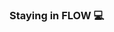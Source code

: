 ### Staying in FLOW 💻

<!--
**Markila-BOT/Markila-Bot** is a ✨ _special_ ✨ repository because its `README.md` (this file) appears on your GitHub profile.

Here are some ideas to get you started:

- 🔭 I’m currently working on real-time chat application
- 🌱 I’m currently learning pragmatic thinking
- 👯 I’m looking to collaborate on MERN/FERN projects
- 💬 Ask me about anything under the sun, I will google it.
- 📫 How to reach me: https://markescolano.netlify.com
-->

